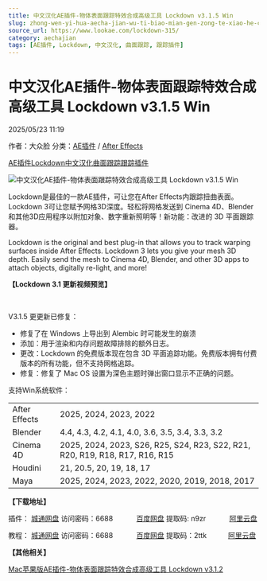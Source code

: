 ```yaml
---
title: 中文汉化AE插件-物体表面跟踪特效合成高级工具 Lockdown v3.1.5 Win
slug: zhong-wen-yi-hua-aecha-jian-wu-ti-biao-mian-gen-zong-te-xiao-he-cheng-gao-ji-gong-ju-lockdown-v3-1-5-win
source_url: https://www.lookae.com/lockdown-315/
category: aechajian
tags: [AE插件, Lockdown, 中文汉化, 曲面跟踪, 跟踪插件]
---
```

# 中文汉化AE插件-物体表面跟踪特效合成高级工具 Lockdown v3.1.5 Win

2025/05/23 11:19

作者：大众脸
分类：[AE插件](https://www.lookae.com/after-effects/aechajian/) / [After Effects](https://www.lookae.com/after-effects/)

[AE插件](https://www.lookae.com/tag/ae%e6%8f%92%e4%bb%b6/)[Lockdown](https://www.lookae.com/tag/lockdown/)[中文汉化](https://www.lookae.com/tag/%e4%b8%ad%e6%96%87%e6%b1%89%e5%8c%96/)[曲面跟踪](https://www.lookae.com/tag/%e6%9b%b2%e9%9d%a2%e8%b7%9f%e8%b8%aa/)[跟踪插件](https://www.lookae.com/tag/%e8%b7%9f%e8%b8%aa%e6%8f%92%e4%bb%b6/)

![中文汉化AE插件-物体表面跟踪特效合成高级工具 Lockdown v3.1.5 Win](https://www.lookae.com/wp-content/uploads/2023/07/Lockdown-3.jpg "中文汉化AE插件-物体表面跟踪特效合成高级工具 Lockdown v3.1.5 Win-LookAE.com")

Lockdown是最佳的一款AE插件，可让您在After Effects内跟踪扭曲表面。Lockdown 3可让您赋予网格3D深度。轻松将网格发送到 Cinema 4D、Blender和其他3D应用程序以附加对象、数字重新照明等！新功能：改进的 3D 平面跟踪器。

Lockdown is the original and best plug-in that allows you to track warping surfaces inside After Effects. Lockdown 3 lets you give your mesh 3D depth. Easily send the mesh to Cinema 4D, Blender, and other 3D apps to attach objects, digitally re-light, and more!

**【Lockdown 3.1 更新视频预览】**

[﻿﻿﻿](http://cloud.video.taobao.com/play/u/null/p/1/e/6/t/1/475655182901.mp4)

V3.1.5 更更新已修复：

* 修复了在 Windows 上导出到 Alembic 时可能发生的崩溃
* 添加：用于渲染和内存问题故障排除的额外日志。
* 更改：Lockdown 的免费版本现在包含 3D 平面追踪功能。免费版本拥有付费版本的所有功能，但不支持网格追踪。
* 修复：修复了 Mac OS 设置为深色主题时弹出窗口显示不正确的问题。

支持Win系统软件：

|  |  |
| --- | --- |
| After Effects | 2025, 2024, 2023, 2022 |
| Blender | 4.4, 4.3, 4.2, 4.1, 4.0, 3.6, 3.5, 3.4, 3.3, 3.2 |
| Cinema 4D | 2025, 2024, 2023, S26, R25, S24, R23, S22, R21, R20, R19, R18, R17, R16, R15 |
| Houdini | 21, 20.5, 20, 19, 18, 17 |
| Maya | 2025, 2024, 2023, 2022, 2020, 2019, 2018, 2017 |

**【下载地址】**

插件： [城通网盘](https://url70.ctfile.com/f/2827370-1506939562-549981?p=4431) 访问密码：6688            [百度网盘](https://pan.baidu.com/s/1hk3iv9X55BQ95ZDZEryG-Q?pwd=n9zr) 提取码: n9zr            [阿里云盘](https://www.alipan.com/s/zx3txj4kgSt)

教程： [城通网盘](https://url70.ctfile.com/f/2827370-977780632-58547f?p=4431) 访问密码：6688            [百度网盘](https://pan.baidu.com/s/1oEuYK1gKApbHFL9B6uNbBw?pwd=2ttk) 提取码：2ttk           [阿里云盘](https://www.alipan.com/s/ExzfNiB7qdo)

**【其他相关】**

[Mac苹果版AE插件-物体表面跟踪特效合成高级工具 Lockdown v3.1.2](https://www.lookae.com/lockdown-312/)

